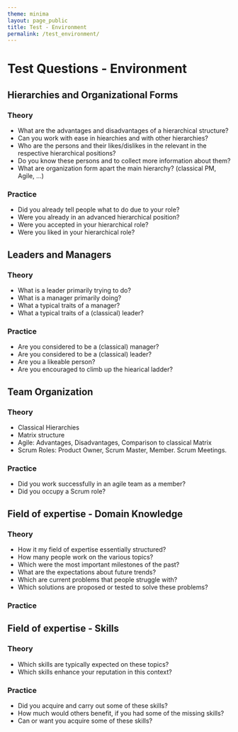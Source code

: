 ```yaml
---
theme: minima
layout: page_public
title: Test - Environment
permalink: /test_environment/
---
```


# Test Questions - Environment

## Hierarchies and Organizational Forms
### Theory

- What are the advantages and disadvantages of a hierarchical structure?
- Can you work with ease in hiearchies and with other hierarchies?
- Who are the persons and their likes/dislikes in the relevant in the respective hierarchical positions?
- Do you know these persons and to collect more information about them?
- What are organization form apart the main hierarchy? (classical PM, Agile, ...)

### Practice

- Did you already tell people what to do due to your role?
- Were you already in an advanced hierarchical position?
- Were you accepted in your hierarchical role?
- Were you liked in your hierarchical role?


## Leaders and Managers
### Theory 

- What is a leader primarily trying to do?
- What is a manager primarily doing?
- What a typical traits of a manager?
- What a typical traits of a (classical) leader?

### Practice 

- Are you considered to be a (classical) manager?
- Are you considered to be a (classical) leader?
- Are you a likeable person?
- Are you encouraged to climb up the hiearical ladder?


## Team Organization
### Theory 

- Classical Hierarchies
- Matrix structure
- Agile: Advantages, Disadvantages, Comparison to classical Matrix
- Scrum Roles: Product Owner, Scrum Master, Member. Scrum Meetings. 


### Practice 

- Did you work successfully in an agile team as a member?
- Did you occupy a Scrum role?


## Field of expertise - Domain Knowledge
### Theory 

- How it my field of expertise essentially structured?
- How many people work on the various topics?
- Which were the most important milestones of the past?
- What are the expectations about future trends?
- Which are current problems that people struggle with?
- Which solutions are proposed or tested to solve these problems?

### Practice


## Field of expertise - Skills
### Theory 

- Which skills are typically expected on these topics?
- Which skills enhance your reputation in this context?


### Practice 

- Did you acquire and carry out some of these skills?
- How much would others benefit, if you had some of the missing skills?
- Can or want you acquire some of these skills?
